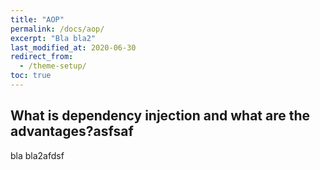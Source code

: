 ```yaml
---
title: "AOP"
permalink: /docs/aop/
excerpt: "Bla bla2"
last_modified_at: 2020-06-30
redirect_from:
  - /theme-setup/
toc: true
---
```

## What is dependency injection and what are the advantages?asfsaf

bla bla2afdsf